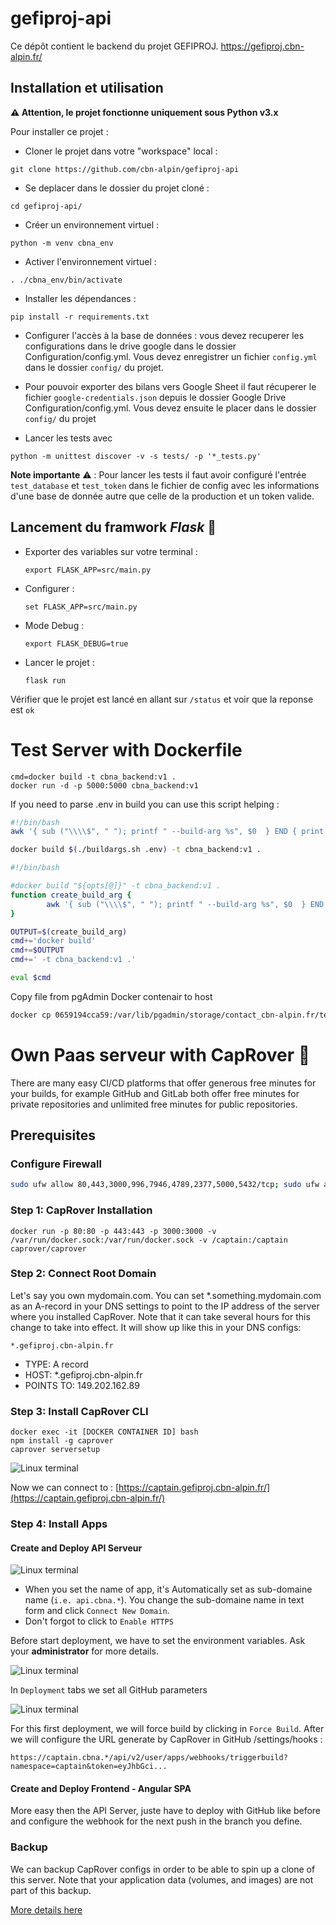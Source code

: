 # gefiproj-api
Ce dépôt contient le backend du projet GEFIPROJ. https://gefiproj.cbn-alpin.fr/

## Installation et utilisation
**⚠️ Attention, le projet fonctionne uniquement sous Python v3.x**
 
Pour installer ce projet :
- Cloner le projet dans votre "workspace" local :

```shell
git clone https://github.com/cbn-alpin/gefiproj-api
```

- Se deplacer dans le dossier du projet cloné : 

```shell
cd gefiproj-api/
```

- Créer un environnement virtuel : 
```shell
python -m venv cbna_env
```

- Activer l'environnement virtuel : 
```shell
. ./cbna_env/bin/activate
```

- Installer les dépendances : 
```shell
pip install -r requirements.txt
```

- Configurer l'accès à la base de données : vous devez recuperer les configurations dans le drive google dans le dossier 
Configuration/config.yml. Vous devez enregistrer un fichier `config.yml` dans le dossier `config/` du projet.  
- Pour pouvoir exporter des bilans vers Google Sheet il faut récuperer le fichier `google-credentials.json` depuis le 
dossier Google Drive Configuration/config.yml. Vous devez ensuite le placer dans le dossier `config/` du projet

- Lancer les tests avec 
```shell
python -m unittest discover -v -s tests/ -p '*_tests.py'
```

**Note importante** ⚠️ ️: Pour lancer les tests il faut avoir configuré l'entrée `test_database` et `test_token` dans le fichier de config 
avec les informations d'une base de donnée autre que celle de la production et un token valide.
 
## Lancement du framwork *Flask* 🚀
- Exporter des variables sur votre terminal : 
    ```shell
    export FLASK_APP=src/main.py
    ```

- Configurer : 
    ```shell
    set FLASK_APP=src/main.py
    ```

- Mode Debug : 
    ```shell
    export FLASK_DEBUG=true
    ```

- Lancer le projet : 
    ```shell
    flask run
    ```

Vérifier que le projet est lancé en allant sur  `/status` et voir que la reponse est `ok`

#  Test Server with Dockerfile
```
cmd=docker build -t cbna_backend:v1 .
docker run -d -p 5000:5000 cbna_backend:v1
```
If you need to parse .env in build you can use this script helping :

```bash
#!/bin/bash
awk '{ sub ("\\\\$", " "); printf " --build-arg %s", $0  } END { print ""  }' $@

docker build $(./buildargs.sh .env) -t cbna_backend:v1 .
````


```bash
#!/bin/bash

#docker build "${opts[@]}" -t cbna_backend:v1 .
function create_build_arg {
        awk '{ sub ("\\\\$", " "); printf " --build-arg %s", $0  } END { print ""  }' $@ < .env
}

OUTPUT=$(create_build_arg)
cmd+='docker build'
cmd+=$OUTPUT
cmd+=' -t cbna_backend:v1 .'

eval $cmd
```

Copy file from pgAdmin Docker contenair to host

```bash
docker cp 0659194cca59:/var/lib/pgadmin/storage/contact_cbn-alpin.fr/test1 /home/ubuntu
```


# Own Paas serveur with CapRover  🚀
There are many easy CI/CD platforms that offer generous free minutes for your builds, for example GitHub and GitLab both offer free minutes for private repositories and unlimited free minutes for public repositories.
## Prerequisites
    
### Configure Firewall

```bash
sudo ufw allow 80,443,3000,996,7946,4789,2377,5000,5432/tcp; sudo ufw allow 7946,4789,2377/udp;
```

### Step 1: CapRover Installation
```
docker run -p 80:80 -p 443:443 -p 3000:3000 -v /var/run/docker.sock:/var/run/docker.sock -v /captain:/captain caprover/caprover
```

### Step 2: Connect Root Domain

Let's say you own mydomain.com. You can set *.something.mydomain.com as an A-record in your DNS settings to point to the IP address of the server where you installed CapRover. Note that it can take several hours for this change to take into effect. It will show up like this in your DNS configs:

```
*.gefiproj.cbn-alpin.fr
```

- TYPE: A record
- HOST: *.gefiproj.cbn-alpin.fr
- POINTS TO: 149.202.162.89

### Step 3: Install CapRover CLI

```
docker exec -it [DOCKER CONTAINER ID] bash
npm install -g caprover
caprover serversetup
```

![Linux terminal](resources/img/1.png)

Now we can connect to : [https://captain.gefiproj.cbn-alpin.fr/](https://captain.gefiproj.cbn-alpin.fr/)


### Step 4: Install Apps

####  Create and Deploy API Serveur

![Linux terminal](resources/img/3.png)

- When you set the name of app, it's Automatically set as sub-domaine name (`i.e. api.cbna.*`). You change the sub-domaine name in text form and click `Connect New Domain`.
- Don't forgot to click to `Enable HTTPS`

Before start deployment, we have to set the environment variables. Ask your **administrator** for more details.

![Linux terminal](resources/img/5.png)

In `Deployment` tabs we set all GitHub parameters

![Linux terminal](resources/img/4.png)

For this first deployment, we will force build by clicking in `Force Build`. After we will configure the URL generate by CapRover in GitHub /settings/hooks :

`https://captain.cbna.*/api/v2/user/apps/webhooks/triggerbuild?namespace=captain&token=eyJhbGci...`

####  Create and Deploy Frontend - Angular SPA

More easy then the API Server, juste have to deploy with GitHub like before and configure the webhook for the next push in the branch you define.

### Backup

We can backup CapRover configs in order to be able to spin up a clone of this server. Note that your application data (volumes, and images) are not part of this backup.

[More details here](https://caprover.com/docs/get-started.html#step-3-install-caprover-cli)
